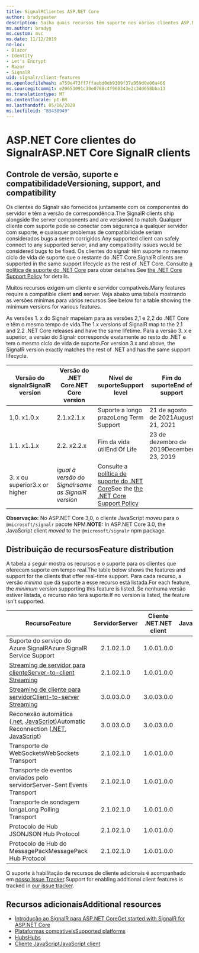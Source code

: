 ```yaml
---
title: SignalRClientes ASP.NET Core
author: bradygaster
description: Saiba quais recursos têm suporte nos vários clientes ASP.NET Core SignalR .
ms.author: bradyg
ms.custom: mvc
ms.date: 11/12/2019
no-loc:
- Blazor
- Identity
- Let's Encrypt
- Razor
- SignalR
uid: signalr/client-features
ms.openlocfilehash: a759e473ff7ffaebd0eb9309f37a959d0e06a466
ms.sourcegitcommit: e20653091c30e0768c4f960343e2c3dd658bba13
ms.translationtype: MT
ms.contentlocale: pt-BR
ms.lasthandoff: 05/16/2020
ms.locfileid: "83438949"
---
```

# <a name="aspnet-core-signalr-clients"></a><span data-ttu-id="e708d-103">ASP.NET Core clientes do Signalr</span><span class="sxs-lookup"><span data-stu-id="e708d-103">ASP.NET Core SignalR clients</span></span>

## <a name="versioning-support-and-compatibility"></a><span data-ttu-id="e708d-104">Controle de versão, suporte e compatibilidade</span><span class="sxs-lookup"><span data-stu-id="e708d-104">Versioning, support, and compatibility</span></span>

<span data-ttu-id="e708d-105">Os clientes do Signalr são fornecidos juntamente com os componentes do servidor e têm a versão de correspondência.</span><span class="sxs-lookup"><span data-stu-id="e708d-105">The SignalR clients ship alongside the server components and are versioned to match.</span></span> <span data-ttu-id="e708d-106">Qualquer cliente com suporte pode se conectar com segurança a qualquer servidor com suporte, e quaisquer problemas de compatibilidade seriam considerados bugs a serem corrigidos.</span><span class="sxs-lookup"><span data-stu-id="e708d-106">Any supported client can safely connect to any supported server, and any compatibility issues would be considered bugs to be fixed.</span></span> <span data-ttu-id="e708d-107">Os clientes do signalr têm suporte no mesmo ciclo de vida de suporte que o restante do .NET Core.</span><span class="sxs-lookup"><span data-stu-id="e708d-107">SignalR clients are supported in the same support lifecycle as the rest of .NET Core.</span></span> <span data-ttu-id="e708d-108">Consulte [a política de suporte do .NET Core](https://dotnet.microsoft.com/platform/support/policy/dotnet-core) para obter detalhes.</span><span class="sxs-lookup"><span data-stu-id="e708d-108">See [the .NET Core Support Policy](https://dotnet.microsoft.com/platform/support/policy/dotnet-core) for details.</span></span>

<span data-ttu-id="e708d-109">Muitos recursos exigem um cliente **e** servidor compatíveis.</span><span class="sxs-lookup"><span data-stu-id="e708d-109">Many features require a compatible client **and** server.</span></span> <span data-ttu-id="e708d-110">Veja abaixo uma tabela mostrando as versões mínimas para vários recursos.</span><span class="sxs-lookup"><span data-stu-id="e708d-110">See below for a table showing the minimum versions for various features.</span></span>

<span data-ttu-id="e708d-111">As versões 1. x do Signalr mapeiam para as versões 2,1 e 2,2 do .NET Core e têm o mesmo tempo de vida.</span><span class="sxs-lookup"><span data-stu-id="e708d-111">The 1.x versions of SignalR map to the 2.1 and 2.2 .NET Core releases and have the same lifetime.</span></span> <span data-ttu-id="e708d-112">Para a versão 3. x e superior, a versão do Signalr corresponde exatamente ao resto do .NET e tem o mesmo ciclo de vida de suporte.</span><span class="sxs-lookup"><span data-stu-id="e708d-112">For version 3.x and above, the SignalR version exactly matches the rest of .NET and has the same support lifecycle.</span></span>

| <span data-ttu-id="e708d-113">Versão do signalr</span><span class="sxs-lookup"><span data-stu-id="e708d-113">SignalR version</span></span> | <span data-ttu-id="e708d-114">Versão do .NET Core</span><span class="sxs-lookup"><span data-stu-id="e708d-114">.NET Core version</span></span> | <span data-ttu-id="e708d-115">Nível de suporte</span><span class="sxs-lookup"><span data-stu-id="e708d-115">Support level</span></span> | <span data-ttu-id="e708d-116">Fim do suporte</span><span class="sxs-lookup"><span data-stu-id="e708d-116">End of support</span></span> |
| - | - | - | - |
| <span data-ttu-id="e708d-117">1,0. x</span><span class="sxs-lookup"><span data-stu-id="e708d-117">1.0.x</span></span> | <span data-ttu-id="e708d-118">2.1.x</span><span class="sxs-lookup"><span data-stu-id="e708d-118">2.1.x</span></span> | <span data-ttu-id="e708d-119">Suporte a longo prazo</span><span class="sxs-lookup"><span data-stu-id="e708d-119">Long Term Support</span></span> | <span data-ttu-id="e708d-120">21 de agosto de 2021</span><span class="sxs-lookup"><span data-stu-id="e708d-120">August 21, 2021</span></span> |
| <span data-ttu-id="e708d-121">1.1. x</span><span class="sxs-lookup"><span data-stu-id="e708d-121">1.1.x</span></span> | <span data-ttu-id="e708d-122">2.2. x</span><span class="sxs-lookup"><span data-stu-id="e708d-122">2.2.x</span></span> | <span data-ttu-id="e708d-123">Fim da vida útil</span><span class="sxs-lookup"><span data-stu-id="e708d-123">End Of Life</span></span> | <span data-ttu-id="e708d-124">23 de dezembro de 2019</span><span class="sxs-lookup"><span data-stu-id="e708d-124">December 23, 2019</span></span> |
| <span data-ttu-id="e708d-125">3. x ou superior</span><span class="sxs-lookup"><span data-stu-id="e708d-125">3.x or higher</span></span> | <span data-ttu-id="e708d-126">*igual à versão do Signalr*</span><span class="sxs-lookup"><span data-stu-id="e708d-126">*same as SignalR version*</span></span> | <span data-ttu-id="e708d-127">Consulte a [política de suporte do .NET Core](https://dotnet.microsoft.com/platform/support/policy/dotnet-core)</span><span class="sxs-lookup"><span data-stu-id="e708d-127">See the [the .NET Core Support Policy](https://dotnet.microsoft.com/platform/support/policy/dotnet-core)</span></span> |

<span data-ttu-id="e708d-128">**Observação:** No ASP.NET Core 3,0, o cliente JavaScript *moveu* para o `@microsoft/signalr` pacote NPM.</span><span class="sxs-lookup"><span data-stu-id="e708d-128">**NOTE:** In ASP.NET Core 3.0, the JavaScript client *moved* to the `@microsoft/signalr` npm package.</span></span>

## <a name="feature-distribution"></a><span data-ttu-id="e708d-129">Distribuição de recursos</span><span class="sxs-lookup"><span data-stu-id="e708d-129">Feature distribution</span></span>

<span data-ttu-id="e708d-130">A tabela a seguir mostra os recursos e o suporte para os clientes que oferecem suporte em tempo real.</span><span class="sxs-lookup"><span data-stu-id="e708d-130">The table below shows the features and support for the clients that offer real-time support.</span></span> <span data-ttu-id="e708d-131">Para cada recurso, a versão *mínima* que dá suporte a esse recurso está listada.</span><span class="sxs-lookup"><span data-stu-id="e708d-131">For each feature, the *minimum* version supporting this feature is listed.</span></span> <span data-ttu-id="e708d-132">Se nenhuma versão estiver listada, o recurso não terá suporte.</span><span class="sxs-lookup"><span data-stu-id="e708d-132">If no version is listed, the feature isn't supported.</span></span>

| <span data-ttu-id="e708d-133">Recurso</span><span class="sxs-lookup"><span data-stu-id="e708d-133">Feature</span></span> | <span data-ttu-id="e708d-134">Servidor</span><span class="sxs-lookup"><span data-stu-id="e708d-134">Server</span></span> | <span data-ttu-id="e708d-135">Cliente .NET</span><span class="sxs-lookup"><span data-stu-id="e708d-135">.NET client</span></span> | <span data-ttu-id="e708d-136">Cliente JavaScript</span><span class="sxs-lookup"><span data-stu-id="e708d-136">JavaScript client</span></span> | <span data-ttu-id="e708d-137">Cliente Java</span><span class="sxs-lookup"><span data-stu-id="e708d-137">Java client</span></span> |
| ---- | :-: | :-: | :-: | :-: |
| <span data-ttu-id="e708d-138">Suporte do serviço do Azure SignalR</span><span class="sxs-lookup"><span data-stu-id="e708d-138">Azure SignalR Service Support</span></span> |<span data-ttu-id="e708d-139">2.1.0</span><span class="sxs-lookup"><span data-stu-id="e708d-139">2.1.0</span></span>|<span data-ttu-id="e708d-140">1.0.0</span><span class="sxs-lookup"><span data-stu-id="e708d-140">1.0.0</span></span>|<span data-ttu-id="e708d-141">1.0.0</span><span class="sxs-lookup"><span data-stu-id="e708d-141">1.0.0</span></span>|<span data-ttu-id="e708d-142">1.0.0</span><span class="sxs-lookup"><span data-stu-id="e708d-142">1.0.0</span></span>|
| [<span data-ttu-id="e708d-143">Streaming de servidor para cliente</span><span class="sxs-lookup"><span data-stu-id="e708d-143">Server-to-client Streaming</span></span>](xref:signalr/streaming)          |<span data-ttu-id="e708d-144">2.1.0</span><span class="sxs-lookup"><span data-stu-id="e708d-144">2.1.0</span></span>|<span data-ttu-id="e708d-145">1.0.0</span><span class="sxs-lookup"><span data-stu-id="e708d-145">1.0.0</span></span>|<span data-ttu-id="e708d-146">1.0.0</span><span class="sxs-lookup"><span data-stu-id="e708d-146">1.0.0</span></span>|<span data-ttu-id="e708d-147">1.0.0</span><span class="sxs-lookup"><span data-stu-id="e708d-147">1.0.0</span></span>|
| [<span data-ttu-id="e708d-148">Streaming de cliente para servidor</span><span class="sxs-lookup"><span data-stu-id="e708d-148">Client-to-server Streaming</span></span>](xref:signalr/streaming)          |<span data-ttu-id="e708d-149">3.0.0</span><span class="sxs-lookup"><span data-stu-id="e708d-149">3.0.0</span></span>|<span data-ttu-id="e708d-150">3.0.0</span><span class="sxs-lookup"><span data-stu-id="e708d-150">3.0.0</span></span>|<span data-ttu-id="e708d-151">3.0.0</span><span class="sxs-lookup"><span data-stu-id="e708d-151">3.0.0</span></span>|<span data-ttu-id="e708d-152">3.0.0</span><span class="sxs-lookup"><span data-stu-id="e708d-152">3.0.0</span></span>|
| <span data-ttu-id="e708d-153">Reconexão automática ([.net](/aspnet/core/signalr/dotnet-client?view=aspnetcore-3.0&tabs=visual-studio#handle-lost-connection), [JavaScript](/aspnet/core/signalr/javascript-client?view=aspnetcore-3.0#reconnect-clients))</span><span class="sxs-lookup"><span data-stu-id="e708d-153">Automatic Reconnection ([.NET](/aspnet/core/signalr/dotnet-client?view=aspnetcore-3.0&tabs=visual-studio#handle-lost-connection), [JavaScript](/aspnet/core/signalr/javascript-client?view=aspnetcore-3.0#reconnect-clients))</span></span>          |<span data-ttu-id="e708d-154">3.0.0</span><span class="sxs-lookup"><span data-stu-id="e708d-154">3.0.0</span></span>|<span data-ttu-id="e708d-155">3.0.0</span><span class="sxs-lookup"><span data-stu-id="e708d-155">3.0.0</span></span>|<span data-ttu-id="e708d-156">3.0.0</span><span class="sxs-lookup"><span data-stu-id="e708d-156">3.0.0</span></span>|❌|
| <span data-ttu-id="e708d-157">Transporte de WebSockets</span><span class="sxs-lookup"><span data-stu-id="e708d-157">WebSockets Transport</span></span> |<span data-ttu-id="e708d-158">2.1.0</span><span class="sxs-lookup"><span data-stu-id="e708d-158">2.1.0</span></span>|<span data-ttu-id="e708d-159">1.0.0</span><span class="sxs-lookup"><span data-stu-id="e708d-159">1.0.0</span></span>|<span data-ttu-id="e708d-160">1.0.0</span><span class="sxs-lookup"><span data-stu-id="e708d-160">1.0.0</span></span>|<span data-ttu-id="e708d-161">1.0.0</span><span class="sxs-lookup"><span data-stu-id="e708d-161">1.0.0</span></span>|
| <span data-ttu-id="e708d-162">Transporte de eventos enviados pelo servidor</span><span class="sxs-lookup"><span data-stu-id="e708d-162">Server-Sent Events Transport</span></span> |<span data-ttu-id="e708d-163">2.1.0</span><span class="sxs-lookup"><span data-stu-id="e708d-163">2.1.0</span></span>|<span data-ttu-id="e708d-164">1.0.0</span><span class="sxs-lookup"><span data-stu-id="e708d-164">1.0.0</span></span>|<span data-ttu-id="e708d-165">1.0.0</span><span class="sxs-lookup"><span data-stu-id="e708d-165">1.0.0</span></span>|❌|
| <span data-ttu-id="e708d-166">Transporte de sondagem longa</span><span class="sxs-lookup"><span data-stu-id="e708d-166">Long Polling Transport</span></span> |<span data-ttu-id="e708d-167">2.1.0</span><span class="sxs-lookup"><span data-stu-id="e708d-167">2.1.0</span></span>|<span data-ttu-id="e708d-168">1.0.0</span><span class="sxs-lookup"><span data-stu-id="e708d-168">1.0.0</span></span>|<span data-ttu-id="e708d-169">1.0.0</span><span class="sxs-lookup"><span data-stu-id="e708d-169">1.0.0</span></span>|<span data-ttu-id="e708d-170">3.0.0</span><span class="sxs-lookup"><span data-stu-id="e708d-170">3.0.0</span></span>|
| <span data-ttu-id="e708d-171">Protocolo de Hub JSON</span><span class="sxs-lookup"><span data-stu-id="e708d-171">JSON Hub Protocol</span></span> |<span data-ttu-id="e708d-172">2.1.0</span><span class="sxs-lookup"><span data-stu-id="e708d-172">2.1.0</span></span>|<span data-ttu-id="e708d-173">1.0.0</span><span class="sxs-lookup"><span data-stu-id="e708d-173">1.0.0</span></span>|<span data-ttu-id="e708d-174">1.0.0</span><span class="sxs-lookup"><span data-stu-id="e708d-174">1.0.0</span></span>|<span data-ttu-id="e708d-175">1.0.0</span><span class="sxs-lookup"><span data-stu-id="e708d-175">1.0.0</span></span>|
| <span data-ttu-id="e708d-176">Protocolo de Hub do MessagePack</span><span class="sxs-lookup"><span data-stu-id="e708d-176">MessagePack Hub Protocol</span></span> |<span data-ttu-id="e708d-177">2.1.0</span><span class="sxs-lookup"><span data-stu-id="e708d-177">2.1.0</span></span>|<span data-ttu-id="e708d-178">1.0.0</span><span class="sxs-lookup"><span data-stu-id="e708d-178">1.0.0</span></span>|<span data-ttu-id="e708d-179">1.0.0</span><span class="sxs-lookup"><span data-stu-id="e708d-179">1.0.0</span></span>|❌|

<span data-ttu-id="e708d-180">O suporte à habilitação de recursos de cliente adicionais é acompanhado em [nosso Issue Tracker](https://github.com/dotnet/AspNetCore/issues).</span><span class="sxs-lookup"><span data-stu-id="e708d-180">Support for enabling additional client features is tracked in [our issue tracker](https://github.com/dotnet/AspNetCore/issues).</span></span>

## <a name="additional-resources"></a><span data-ttu-id="e708d-181">Recursos adicionais</span><span class="sxs-lookup"><span data-stu-id="e708d-181">Additional resources</span></span>

* <span data-ttu-id="e708d-182">[Introdução ao SignalR para ASP.NET Core](xref:tutorials/signalr)</span><span class="sxs-lookup"><span data-stu-id="e708d-182">[Get started with SignalR for ASP.NET Core](xref:tutorials/signalr)</span></span>
* [<span data-ttu-id="e708d-183">Plataformas compatíveis</span><span class="sxs-lookup"><span data-stu-id="e708d-183">Supported platforms</span></span>](xref:signalr/supported-platforms)
* [<span data-ttu-id="e708d-184">Hubs</span><span class="sxs-lookup"><span data-stu-id="e708d-184">Hubs</span></span>](xref:signalr/hubs)
* [<span data-ttu-id="e708d-185">Cliente JavaScript</span><span class="sxs-lookup"><span data-stu-id="e708d-185">JavaScript client</span></span>](xref:signalr/javascript-client)
